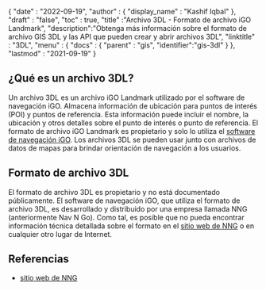 {
  "date" : "2022-09-19",
  "author" : {
    "display_name" : "Kashif Iqbal"
},
  "draft" : "false",
  "toc" : true,
  "title" :"Archivo 3DL - Formato de archivo iGO Landmark",
  "description":"Obtenga más información sobre el formato de archivo GIS 3DL y las API que pueden crear y abrir archivos 3DL",
  "linktitle" : "3DL",
  "menu" : {
    "docs" : {
      "parent" : "gis",
      "identifier":"gis-3dl"
}
},
  "lastmod" : "2021-09-19"
}

## ¿Qué es un archivo 3DL?

Un archivo 3DL es un archivo iGO Landmark utilizado por el software de navegación iGO. Almacena información de ubicación para puntos de interés (POI) y puntos de referencia. Esta información puede incluir el nombre, la ubicación y otros detalles sobre el punto de interés o punto de referencia. El formato de archivo iGO Landmark es propietario y solo lo utiliza el [software de navegación iGO](https://en.wikipedia.org/wiki/IGO_(software)). Los archivos 3DL se pueden usar junto con archivos de datos de mapas para brindar orientación de navegación a los usuarios.

## Formato de archivo 3DL

El formato de archivo 3DL es propietario y no está documentado públicamente. El software de navegación iGO, que utiliza el formato de archivo 3DL, es desarrollado y distribuido por una empresa llamada NNG (anteriormente Nav N Go). Como tal, es posible que no pueda encontrar información técnica detallada sobre el formato en el [sitio web de NNG](https://www.nng.com/) o en cualquier otro lugar de Internet.

## Referencias

* [sitio web de NNG](https://www.nng.com/)

